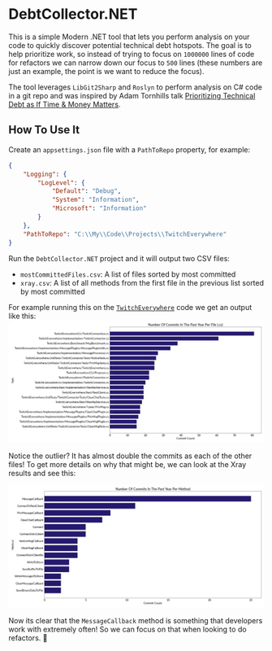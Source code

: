 ﻿# DebtCollector.NET

This is a simple Modern .NET tool that lets you perform analysis on your code to quickly discover potential technical debt hotspots.
The goal is to help prioritize work, so instead of trying to focus on `1000000` lines of code for refactors we can narrow down our focus to `500` lines (these numbers are just an example, the point is we want to reduce the focus).

The tool leverages `LibGit2Sharp` and `Roslyn` to perform analysis on C# code in a git repo and was inspired by Adam Tornhills talk [Prioritizing Technical Debt as If Time & Money Matters](https://www.youtube.com/watch?v=w9YhmMPLQ4U).

## How To Use It
Create an `appsettings.json` file with a `PathToRepo` property, for example:
```json
{
    "Logging": {
        "LogLevel": {
            "Default": "Debug",
            "System": "Information",
            "Microsoft": "Information"
        }
    },
    "PathToRepo": "C:\\My\\Code\\Projects\\TwitchEverywhere"
}
```


Run the `DebtCollector.NET` project and it will output two CSV files:
* `mostCommittedFiles.csv`: A list of files sorted by most committed
* `xray.csv`: A list of all methods from the first file in the previous list sorted by most committed

For example running this on the [`TwitchEverywhere`](https://github.com/pureooze/TwitchEverywhere) code we get an output like this:
![TwitchEverywhere-commit-count-per-file-cs.webp](DebtCollector.NET/assets/TwitchEverywhere-commit-count-per-file-cs.webp)

Notice the outlier? It has almost double the commits as each of the other files!
To get more details on why that might be, we can look at the Xray results and see this:

![TwitchEverywhere-commit-count-per-file-cs.webp](DebtCollector.NET/assets/TwitchEverywhere-commit-count-per-method.webp)

Now its clear that the `MessageCallback` method is something that developers work with extremely often!
So we can focus on that when looking to do refactors. 🎉

